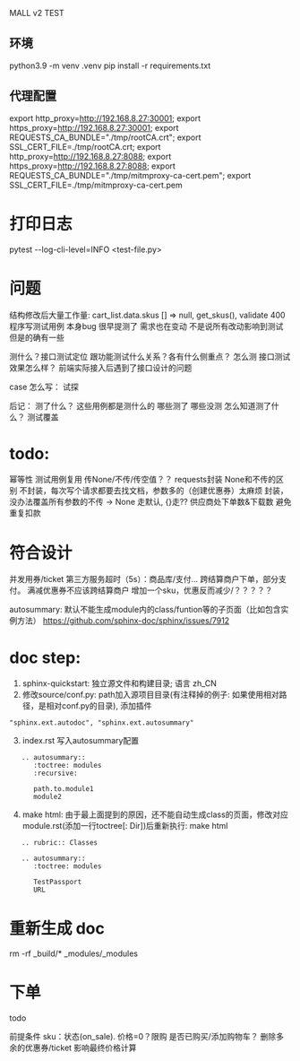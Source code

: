 MALL v2 TEST

## 环境
python3.9 -m venv .venv
pip install -r requirements.txt

## 代理配置
export http_proxy=http://192.168.8.27:30001; export https_proxy=http://192.168.8.27:30001;
export REQUESTS_CA_BUNDLE="./tmp/rootCA.crt";
export SSL_CERT_FILE=./tmp/rootCA.crt;
export http_proxy=http://192.168.8.27:8088; export https_proxy=http://192.168.8.27:8088;
export REQUESTS_CA_BUNDLE="./tmp/mitmproxy-ca-cert.pem"; 
export SSL_CERT_FILE=./tmp/mitmproxy-ca-cert.pem
<!-- export CURL_CA_BUNDLE="./tmp/mitmproxy-ca-cert.pem"; -->
# 打印日志
pytest --log-cli-level=INFO <test-file.py>

# 问题
结构修改后大量工作量: cart_list.data.skus [] => null, get_skus(), validate 400
程序写测试用例 本身bug
很早提测了 需求也在变动 不是说所有改动影响到测试 但是的确有一些

测什么？接口测试定位 跟功能测试什么关系？各有什么侧重点？
怎么测
接口测试效果怎么样？ 前端实际接入后遇到了接口设计的问题 

case 怎么写：
试探

后记：
测了什么？ 这些用例都是测什么的 哪些测了 哪些没测
怎么知道测了什么？ 测试覆盖
# todo:
幂等性
测试用例复用
传None/不传/传空值？？ requests封装 None和不传的区别 
    不封装，每次写个请求都要去找文档，参数多的（创建优惠券）太麻烦
    封装，没办法覆盖所有参数的不传 -> None 走默认, {}走??
供应商处下单数&下载数 避免重复扣款

# 符合设计
并发用券/ticket
第三方服务超时（5s）：商品库/支付...
跨结算商户下单，部分支付。 满减优惠券不应该跨结算商户
增加一个sku，优惠反而减少/？？？？？


autosummary: 默认不能生成module内的class/funtion等的子页面（比如包含实例方法） https://github.com/sphinx-doc/sphinx/issues/7912

# doc step:
1. sphinx-quickstart: 独立源文件和构建目录; 语言 zh_CN
2. 修改source/conf.py: path加入源项目目录(有注释掉的例子: 如果使用相对路径，是相对conf.py的目录), 添加插件
```
"sphinx.ext.autodoc", "sphinx.ext.autosummary"
```   
3. index.rst 写入autosummary配置
``` 
   .. autosummary::
      :toctree: modules
      :recursive: 

      path.to.module1
      module2
```
4.  make html: 由于最上面提到的原因，还不能自动生成class的页面，修改对应module.rst(添加一行toctree[: Dir])后重新执行: make html
```
   .. rubric:: Classes

   .. autosummary::
      :toctree: modules

      TestPassport
      URL
```

# 重新生成 doc
<!-- rm -rf build source/modules -->
rm -rf _build/* _modules/_modules

# 下单
todo

前提条件
sku：状态(on_sale). 价格=0？限购 是否已购买/添加购物车？
删除多余的优惠券/ticket 影响最终价格计算

